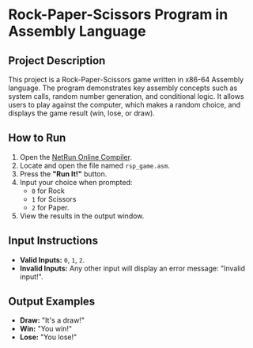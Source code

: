 # Rock-Paper-Scissors Program in Assembly Language

## Project Description
This project is a Rock-Paper-Scissors game written in x86-64 Assembly language. The program demonstrates key assembly concepts such as system calls, random number generation, and conditional logic. It allows users to play against the computer, which makes a random choice, and displays the game result (win, lose, or draw).

## How to Run
1. Open the [NetRun Online Compiler](https://lawlor.cs.uaf.edu/netrun/run).
2. Locate and open the file named `rsp_game.asm`.
3. Press the **"Run It!"** button.
4. Input your choice when prompted:
   - `0` for Rock
   - `1` for Scissors
   - `2` for Paper.
5. View the results in the output window.

## Input Instructions
- **Valid Inputs:** `0`, `1`, `2`.
- **Invalid Inputs:** Any other input will display an error message: "Invalid input!".

## Output Examples
- **Draw:** "It's a draw!"
- **Win:** "You win!"
- **Lose:** "You lose!"


